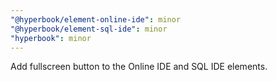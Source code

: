 ```yaml
---
"@hyperbook/element-online-ide": minor
"@hyperbook/element-sql-ide": minor
"hyperbook": minor
---
```


Add fullscreen button to the Online IDE and SQL IDE elements.
